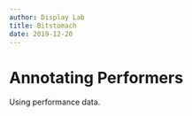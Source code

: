 ```yaml
---
author: Display Lab
title: Bitstomach
date: 2019-12-20
---
```


# Annotating Performers
Using performance data.
